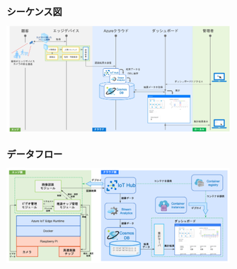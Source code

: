 ## シーケンス図

![Smart Camera Processing Sequence ja-JP](images/sequence.ja-JP.png)

## データフロー

![Smart Camera Data Flow ja-JP](images/dataflow.ja-JP.png)

